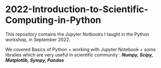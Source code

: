 # 2022-Introduction-to-Scientific-Computing-in-Python
This repository contains the Jupyter Notbooks I taught in the Python workshop, in September 2022.

We covered Basics of Python + working with Jupyter Notebook + some libralies which are very useful in scientific community : ***Numpy, Scipy, Matplotlib, Sympy, Pandas***

